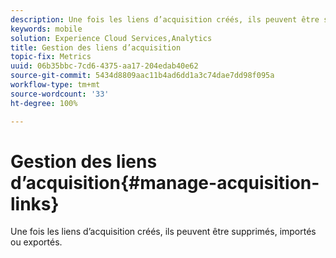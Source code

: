 ```yaml
---
description: Une fois les liens d’acquisition créés, ils peuvent être supprimés, importés ou exportés.
keywords: mobile
solution: Experience Cloud Services,Analytics
title: Gestion des liens d’acquisition
topic-fix: Metrics
uuid: 06b35bbc-7cd6-4375-aa17-204edab40e62
source-git-commit: 5434d8809aac11b4ad6dd1a3c74dae7dd98f095a
workflow-type: tm+mt
source-wordcount: '33'
ht-degree: 100%

---
```



# Gestion des liens d’acquisition{#manage-acquisition-links}

Une fois les liens d’acquisition créés, ils peuvent être supprimés, importés ou exportés.

